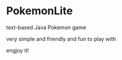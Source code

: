 # PokemonLite
text-based Java Pokemon game

very simple and friendly and fun to play with

engjoy it!
